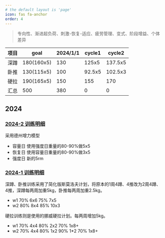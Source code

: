 ```yaml
---
# the default layout is 'page'
icon: fas fa-anchor
order: 4
---
```


> 专向性、渐进超负荷、刺激-恢复-适应、疲劳管理、变式、阶段增益、个体差异


|项目   |goal          |2024/1/1|cycle1     |cycle2      |
|--|--|--|--|--|
|深蹲   |180(160x5)    |130     |125x5      |137.5x5     |
|卧推   |130(115x5)    |100     |92.5x5     |102.5x3     |
|硬拉   |190(165x5)    |150     |155        |170         |
|汇总   |500           |380     |0          |0           |


## 2024

### [2024-2 训练明细](https://jasonbourne723.github.io/posts/power-cycle-2/)

采用德州增力模型
- 容量日 使用强度日重量的80-90%做5x5
- 恢复日 使用容量日重量的80-90%做3x5
- 强度日 新的5rm

### [2024-1 训练明细](https://jasonbourne723.github.io/posts/power-cycle-1/)

深蹲、卧推训练采用了简化版斯莫洛夫计划，将原本的1周4蹲、4推改为2周4蹲、4推，深蹲每两周加重5kg，卧推每两周加重2.5kg。
- w1 70% 6x6  75% 7x5  
- w2 80% 8x4  85% 10x3

硬拉训练则是使用的挪威硬拉计划。每两周增加5kg。
- w1 70% 4x4 80% 2x2 70% 1x8+
- w2 70% 4x4 80% 1x2  90% 1*2 70% 1x8+

